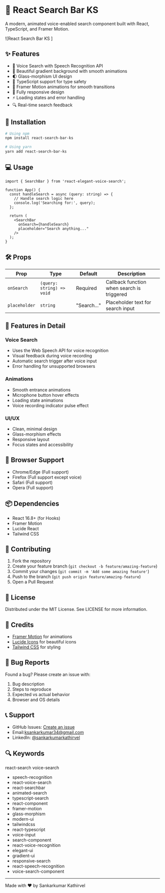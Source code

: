 # 🎯 React Search Bar KS

A modern, animated voice-enabled search component built with React, TypeScript, and Framer Motion.

![React Search Bar KS ]

## ✨ Features

- 🎤 Voice Search with Speech Recognition API
- 🎨 Beautiful gradient background with smooth animations
- 🌓 Glass-morphism UI design
- 🎯 TypeScript support for type safety
- 🎪 Framer Motion animations for smooth transitions
- 📱 Fully responsive design
- ⚡ Loading states and error handling
- 🔍 Real-time search feedback

## 🚀 Installation

```bash
# Using npm
npm install react-search-bar-ks

# Using yarn
yarn add react-search-bar-ks
```

## 💻 Usage

```tsx
import { SearchBar } from 'react-elegant-voice-search';

function App() {
  const handleSearch = async (query: string) => {
    // Handle search logic here
    console.log('Searching for:', query);
  };

  return (
    <SearchBar 
      onSearch={handleSearch}
      placeholder="Search anything..."
    />
  );
}
```

## 🛠️ Props

| Prop | Type | Default | Description |
|------|------|---------|-------------|
| `onSearch` | `(query: string) => void` | Required | Callback function when search is triggered |
| `placeholder` | `string` | "Search..." | Placeholder text for search input |

## 🎨 Features in Detail

### Voice Search
- Uses the Web Speech API for voice recognition
- Visual feedback during voice recording
- Automatic search trigger after voice input
- Error handling for unsupported browsers

### Animations
- Smooth entrance animations
- Microphone button hover effects
- Loading state animations
- Voice recording indicator pulse effect

### UI/UX
- Clean, minimal design
- Glass-morphism effects
- Responsive layout
- Focus states and accessibility

## 🔧 Browser Support

- Chrome/Edge (Full support)
- Firefox (Full support except voice)
- Safari (Full support)
- Opera (Full support)

## 📦 Dependencies

- React 16.8+ (for Hooks)
- Framer Motion
- Lucide React
- Tailwind CSS

## 🤝 Contributing

1. Fork the repository
2. Create your feature branch (`git checkout -b feature/amazing-feature`)
3. Commit your changes (`git commit -m 'Add some amazing feature'`)
4. Push to the branch (`git push origin feature/amazing-feature`)
5. Open a Pull Request

## 📝 License

Distributed under the MIT License. See LICENSE for more information.

## 🙏 Credits

- [Framer Motion](https://www.framer.com/motion/) for animations
- [Lucide Icons](https://lucide.dev/) for beautiful icons
- [Tailwind CSS](https://tailwindcss.com/) for styling

## 🐛 Bug Reports

Found a bug? Please create an issue with:
1. Bug description
2. Steps to reproduce
3. Expected vs actual behavior
4. Browser and OS details

## 📞 Support

- GitHub Issues: [Create an issue](https://github.com/sankarkumark34/react-search-bar.git)
- Email:ksankarkumar34@gmail.com
- LinkedIn: [@sankarkumarkathirvel](https://www.linkedin.com/in/sankarkumarkathirvel/)

## 🔍 Keywords
 react-search
 voice-search
- speech-recognition
- react-voice-search
- react-searchbar
- animated-search
- typescript-search
- react-component
- framer-motion
- glass-morphism
- modern-ui
- tailwindcss
- react-typescript
- voice-input
- search-component
- react-voice-recognition
- elegant-ui
- gradient-ui
- responsive-search
- react-speech-recognition
- voice-search-component
---

Made with ❤️ by Sankarkumar Kathirvel
